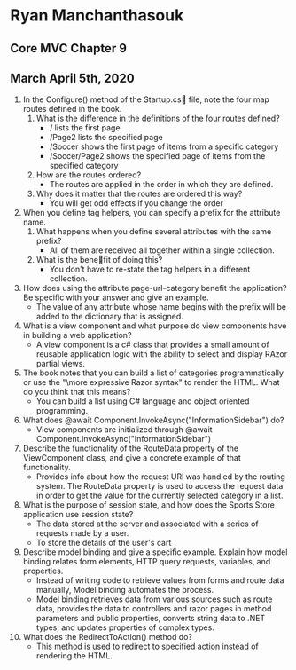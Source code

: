 # Ryan Manchanthasouk
## Core MVC Chapter 9
## March April 5th, 2020
1. In the Configure() method of the Startup.cs file, note the four map routes defined in the book.
    1. What is the difference in the definitions of the four routes defined?
        - / lists the first page
        - /Page2 lists the specified page
        - /Soccer shows the first page of items from a specific category
        - /Soccer/Page2 shows the specified page of items from the specified category
    1. How are the routes ordered?
        - The routes are applied in the order in which they are defined.
    1. Why does it matter that the routes are ordered this way?
        - You will get odd effects if you change the order
1. When you define tag helpers, you can specify a prefix for the attribute name.
    1. What happens when you define several attributes with the same prefix?
        - All of them are received all together within a single collection.
    1. What is the benefit of doing this?
        - You don't have to re-state the tag helpers in a different collection.
1. How does using the attribute page-url-category benefit the application? Be specific with your answer and give an example.
    - The value of any attribute whose name begins with the prefix will be added to the dictionary that is assigned.
1. What is a view component and what purpose do view components have in building a web application?
    - A view component is a c# class that provides a small amount of reusable application logic with the ability to select and display RAzor partial views.
1. The book notes that you can build a list of categories programmatically or use the "\more expressive Razor syntax" to render the HTML. What do you think that this means?
    - You can build a list using C# language and object oriented programming.
1. What does @await Component.InvokeAsync("InformationSidebar") do?
    - View components are initialized through @await Component.InvokeAsync("InformationSidebar")
1. Describe the functionality of the RouteData property of the ViewComponent class, and give a concrete example of that functionality.
    - Provides info about how the request URl was handled by the routing system.  The RouteData property is used to access the request data in order to get the value for the currently selected category in a list.
1. What is the purpose of session state, and how does the Sports Store application use session state?
    - The data stored at the server and associated with a series of requests made by a user.  
    - To store the details of the user's cart
1. Describe model binding and give a specific example. Explain how model binding relates form elements, HTTP query requests, variables, and properties.
    - Instead of writing code to retrieve values from forms and route data manually, Model binding automates the process.
    - Model binding retrieves data from various sources such as route data, provides the data to controllers and razor pages in method parameters and public properties, converts string data to .NET types, and updates properties of complex types.
1. What does the RedirectToAction() method do?
    - This method is used to redirect to specified action instead of rendering the HTML.
